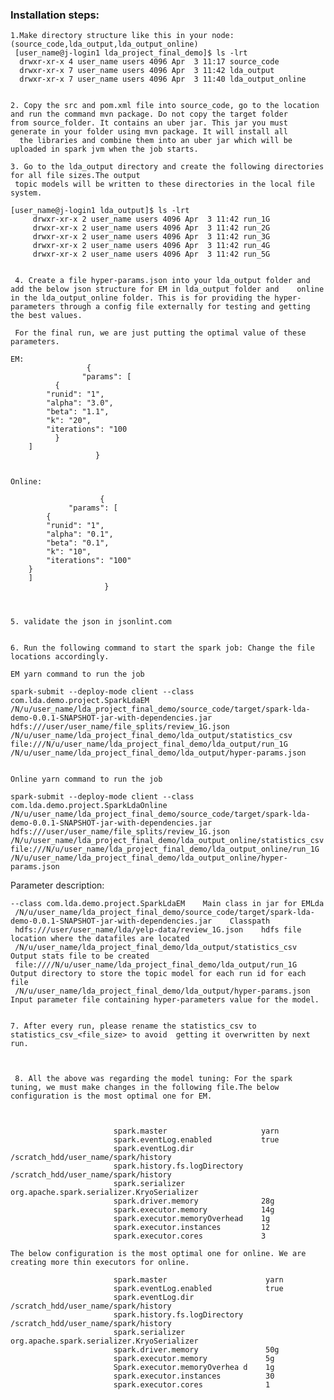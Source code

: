 

### Installation steps:

    1.Make directory structure like this in your node: (source_code,lda_output,lda_output_online)
     [user_name@j-login1 lda_project_final_demo]$ ls -lrt
      drwxr-xr-x 4 user_name users 4096 Apr  3 11:17 source_code
      drwxr-xr-x 7 user_name users 4096 Apr  3 11:42 lda_output
      drwxr-xr-x 7 user_name users 4096 Apr  3 11:40 lda_output_online


    2. Copy the src and pom.xml file into source_code, go to the location and run the command mvn package. Do not copy the target folder      from source_folder. It contains an uber jar. This jar you must generate in your folder using mvn package. It will install all 
      the libraries and combine them into an uber jar which will be uploaded in spark jvm when the job starts.

    3. Go to the lda_output directory and create the following directories for all file sizes.The output 
     topic models will be written to these directories in the local file system.
                  
	[user_name@j-login1 lda_output]$ ls -lrt
         drwxr-xr-x 2 user_name users 4096 Apr  3 11:42 run_1G
         drwxr-xr-x 2 user_name users 4096 Apr  3 11:42 run_2G
         drwxr-xr-x 2 user_name users 4096 Apr  3 11:42 run_3G
         drwxr-xr-x 2 user_name users 4096 Apr  3 11:42 run_4G
         drwxr-xr-x 2 user_name users 4096 Apr  3 11:42 run_5G
				  
				  
     4. Create a file hyper-params.json into your lda_output folder and add the below json structure for EM in lda_output folder and    online in the lda_output_online folder. This is for providing the hyper-parameters through a config file externally for testing and getting the best values. 

     For the final run, we are just putting the optimal value of these parameters.

    EM:
                     {
	                "params": [
		      {
			"runid": "1",
			"alpha": "3.0",
			"beta": "1.1",
			"k": "20",
			"iterations": "100
		      }
		]
                       }


    Online:

                        {
	             "params": [
		    {
			"runid": "1",
			"alpha": "0.1",
			"beta": "0.1",
			"k": "10",
			"iterations": "100"
		}
		]
                         }



    5. validate the json in jsonlint.com


    6. Run the following command to start the spark job: Change the file locations accordingly.
                       
    EM yarn command to run the job
         
    spark-submit --deploy-mode client --class com.lda.demo.project.SparkLdaEM                                               /N/u/user_name/lda_project_final_demo/source_code/target/spark-lda-demo-0.0.1-SNAPSHOT-jar-with-dependencies.jar hdfs:///user/user_name/file_splits/review_1G.json /N/u/user_name/lda_project_final_demo/lda_output/statistics_csv               file:///N/u/user_name/lda_project_final_demo/lda_output/run_1G                                                              /N/u/user_name/lda_project_final_demo/lda_output/hyper-params.json
		 
		 
    Online yarn command to run the job

    spark-submit --deploy-mode client --class com.lda.demo.project.SparkLdaOnline   /N/u/user_name/lda_project_final_demo/source_code/target/spark-lda-demo-0.0.1-SNAPSHOT-jar-with-dependencies.jar hdfs:///user/user_name/file_splits/review_1G.json /N/u/user_name/lda_project_final_demo/lda_output_online/statistics_csv file:///N/u/user_name/lda_project_final_demo/lda_output_online/run_1G /N/u/user_name/lda_project_final_demo/lda_output_online/hyper-params.json


Parameter description:

    --class com.lda.demo.project.SparkLdaEM    Main class in jar for EMLda
     /N/u/user_name/lda_project_final_demo/source_code/target/spark-lda-demo-0.0.1-SNAPSHOT-jar-with-dependencies.jar    Classpath
     hdfs:///user/user_name/lda/yelp-data/review_1G.json    hdfs file location where the datafiles are located
     /N/u/user_name/lda_project_final_demo/lda_output/statistics_csv    Output stats file to be created
     file:////N/u/user_name/lda_project_final_demo/lda_output/run_1G   Output directory to store the topic model for each run id for each  file
     /N/u/user_name/lda_project_final_demo/lda_output/hyper-params.json    Input parameter file containing hyper-parameters value for the model.


    7. After every run, please rename the statistics_csv to statistics_csv_<file_size> to avoid  getting it overwritten by next run.



     8. All the above was regarding the model tuning: For the spark tuning, we must make changes in the following file.The below  configuration is the most optimal one for EM.

                         

                           spark.master                     yarn
                           spark.eventLog.enabled           true
                           spark.eventLog.dir               /scratch_hdd/user_name/spark/history
                           spark.history.fs.logDirectory    /scratch_hdd/user_name/spark/history
                           spark.serializer                 org.apache.spark.serializer.KryoSerializer
                           spark.driver.memory              28g
                           spark.executor.memory            14g
                           spark.executor.memoryOverhead    1g
                           spark.executor.instances         12
                           spark.executor.cores             3

    The below configuration is the most optimal one for online. We are creating more thin executors for online.
                          
                           spark.master                      yarn
                           spark.eventLog.enabled            true
                           spark.eventLog.dir                /scratch_hdd/user_name/spark/history
                           spark.history.fs.logDirectory     /scratch_hdd/user_name/spark/history
                           spark.serializer                  org.apache.spark.serializer.KryoSerializer
                           spark.driver.memory               50g
                           spark.executor.memory             5g
                           Spark.executor.memoryOverhea d    1g
                           spark.executor.instances          30
                           spark.executor.cores              1


		 
		 

